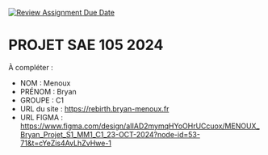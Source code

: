 [![Review Assignment Due Date](https://classroom.github.com/assets/deadline-readme-button-22041afd0340ce965d47ae6ef1cefeee28c7c493a6346c4f15d667ab976d596c.svg)](https://classroom.github.com/a/tqlspz30)

# PROJET SAE 105 2024

À compléter :

- NOM : Menoux
- PRÉNOM : Bryan
- GROUPE : C1
- URL du site : https://rebirth.bryan-menoux.fr
- URL FIGMA : https://www.figma.com/design/aIIAD2mymqHYoOHrUCcuox/MENOUX_Bryan_Projet_S1_MM1_C1_23-OCT-2024?node-id=53-71&t=cYeZis4AvLhZvHwe-1

